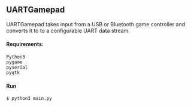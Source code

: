 ## UARTGamepad

UARTGamepad takes input from a USB or Bluetooth game controller and converts it to to a configurable UART data stream.
#### Requirements:

```
Python3  
pygame  
pyserial  
pygtk  
```

#### Run

```
$ python3 main.py
```
